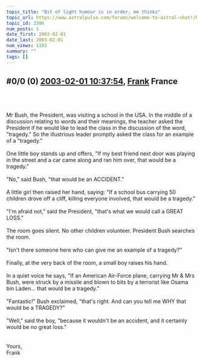 ```yaml
---
topic_title: "Bit of light humour is in order, me thinks"
topic_url: https://www.astralpulse.com/forums/welcome-to-astral-chat!/bit-of-light-humour-is-in-order-me-thinks
topic_id: 3306
num_posts: 1
date_first: 2003-02-01
date_last: 2003-02-01
num_views: 1191
summary: ""
tags: []
---
```


## \#0/0 (0) [2003-02-01 10:37:54](https://www.astralpulse.com/forums/index.php?msg=119032), [Frank](https://www.astralpulse.com/forums/profile/?u=359) France ##
<section>
<br>
<br>
<br>
Mr Bush, the President, was visiting a school in the USA. In the middle of a discussion relating to words and their meanings, the teacher asked the President if he would like to lead the class in the discussion of the word, "tragedy." So the illustrious leader promptly asked the class for an example of a "tragedy."
<br>
<br>
One little boy stands up and offers, "If my best friend next door was playing in the street and a car came along and ran him over, that would be a tragedy."
<br>
<br>
"No," said Bush, "that would be an ACCIDENT."
<br>
<br>
A little girl then raised her hand, saying: "If a school bus carrying 50 children drove off a cliff, killing everyone involved, that would be a tragedy."
<br>
<br>
"I'm afraid not," said the President, "that's what we would call a GREAT LOSS."
<br>
<br>
The room goes silent. No other children volunteer. President Bush searches the room.
<br>
<br>
"Isn't there someone here who can give me an example of a tragedy?"
<br>
<br>
Finally, at the very back of the room, a small boy raises his hand.
<br>
<br>
In a quiet voice he says, "If an American Air-Force plane, carrying Mr &amp; Mrs Bush, were struck by a missile and blown to bits by a terrorist like Osama bin Laden... that would be a tragedy."
<br>
<br>
"Fantastic!" Bush exclaimed, "that's right. And can you tell me WHY that would be a TRAGEDY?"
<br>
<br>
"Well," said the boy, "because it wouldn't be an accident, and it certainly would be no great loss."
<br>
<br>
<br>
Yours,
<br>
Frank
<br>
<br>
</section>